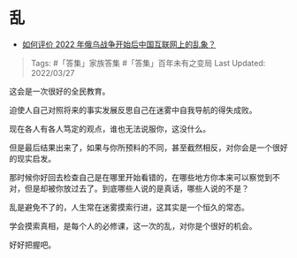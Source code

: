 # 乱

- [如何评价 2022 年俄乌战争开始后中国互联网上的乱象？](https://www.zhihu.com/question/519396694/answer/2409122255)

>Tags: #「答集」家族答集 #「答集」百年未有之变局 
>Last Updated: 2022/03/27

这会是一次很好的全民教育。

迫使人自己对照将来的事实发展反思自己在迷雾中自我导航的得失成败。

现在各人有各人笃定的观点，谁也无法说服你，这没什么。

但是最后结果出来了，如果与你所预料的不同，甚至截然相反，对你会是一个很好的现实启发。

那时候你好回去检查自己是在哪里开始看错的，在哪些地方你本来可以察觉到不对，但是却被你放过去了。到底哪些人说的是真话，哪些人说的不是？

乱是避免不了的，人生常在迷雾摸索行进，这其实是一个恒久的常态。

学会摸索真相，是每个人的必修课，这一次的乱，对你是个很好的机会。

好好把握吧。
